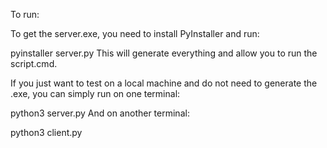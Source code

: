 To run:

To get the server.exe, you need to install PyInstaller and run:

pyinstaller server.py
This will generate everything and allow you to run the script.cmd.

If you just want to test on a local machine and do not need to generate the .exe, you can simply run on one terminal:

python3 server.py
And on another terminal:

python3 client.py
